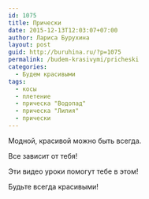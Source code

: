 ```yaml
---
id: 1075
title: Прически
date: 2015-12-13T12:03:07+07:00
author: Лариса Бурухина
layout: post
guid: http://buruhina.ru/?p=1075
permalink: /budem-krasivymi/pricheski
categories:
  - Будем красивыми
tags:
  - косы
  - плетение
  - прическа "Водопад"
  - прическа "Лилия"
  - прически
---
```

Модной, красивой можно быть всегда.

Все зависит от тебя!

Эти видео уроки помогут тебе в этом!







Будьте всегда красивыми!